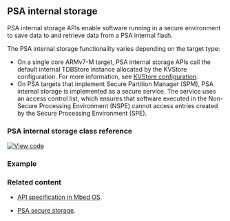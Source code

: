 ## PSA internal storage

PSA internal storage APIs enable software running in a secure environment to save data to and retrieve data from a PSA internal flash.

The PSA internal storage functionality varies depending on the target type:

* On a single core ARMv7-M target, PSA internal storage APIs call the default internal TDBStore instance allocated by the KVStore configuration. For more information, see [KVStore configuration](..reference/storage.html#kvstore-configuration).
* On PSA targets that implement Secure Partition Manager (SPM), PSA internal storage is implemented as a secure service. The service uses an access control list, which ensures that software executed in the Non-Secure Processing Environment (NSPE) cannot access entries created by the Secure Processing Environment (SPE).

### PSA internal storage class reference

[![View code](https://www.mbed.com/embed/?type=library)](../mbed-os-api-doxy/psa__prot__internal__storage_8h.html)

### Example

### Related content

* [API specification in Mbed OS](../apis/storage.html).

* [PSA secure storage](https://pages.arm.com/PSA-APIs).
